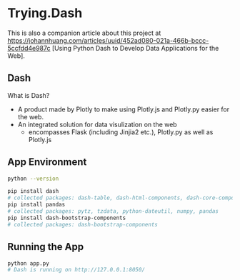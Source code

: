 # Trying.Dash

This is also a companion article about this project at https://johannhuang.com/articles/uuid/452ad080-021a-466b-bccc-5ccfdd4e987c [Using Python Dash to Develop Data Applications for the Web].


## Dash

What is Dash?

* A product made by Plotly to make using Plotly.js and Plotly.py easier for the web.
* An integrated solution for data visulization on the web
    * encompasses Flask (including Jinjia2 etc.), Plotly.py as well as Plotly.js 


## App Environment

```sh
python --version

pip install dash
# collected packages: dash-table, dash-html-components, dash-core-components, zipp, urllib3, typing-extensions, tenacity, six, setuptools, packaging, nest-asyncio, MarkupSafe, itsdangerous, idna, colorama, charset-normalizer, certifi, blinker, Werkzeug, retrying, requests, plotly, Jinja2, importlib-metadata, click, Flask, dash
pip install pandas
# collected packages: pytz, tzdata, python-dateutil, numpy, pandas
pip install dash-bootstrap-components
# collected packages: dash-bootstrap-components
```


## Running the App

```sh
python app.py
# Dash is running on http://127.0.0.1:8050/
```
